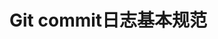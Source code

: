 # Git commit日志基本规范

[1]:https://conventionalcommits.org/ "Conventional Commits 1.0.0-beta.1"
[2]:http://www.feflowjs.org/zh-cn/docs/permalinks.html "Git提交规范"